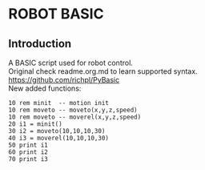 # ROBOT BASIC 

## Introduction

A BASIC script used for robot control. <br>
Original check readme.org.md to learn supported syntax. <https://github.com/richpl/PyBasic> <br>
New added functions:<br>

```
10 rem minit  -- motion init
10 rem moveto -- moveto(x,y,z,speed)
10 rem moveto -- moverel(x,y,z,speed)
20 i1 = minit()
30 i2 = moveto(10,10,10,30)
40 i3 = moverel(10,10,10,30)
50 print i1
60 print i2
70 print i3
```

